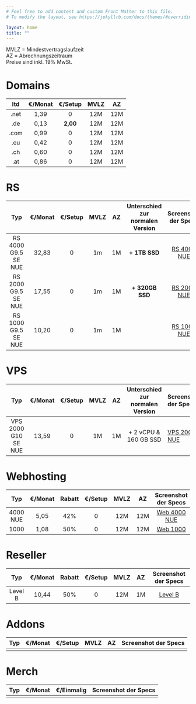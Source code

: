 ```yaml
---
# Feel free to add content and custom Front Matter to this file.
# To modify the layout, see https://jekyllrb.com/docs/themes/#overriding-theme-defaults

layout: home
title: ""
---
```


MVLZ = Mindestvertragslaufzeit   
AZ = Abrechnungszeitraum  
Preise sind inkl. 19% MwSt.  

Domains
===
|  ltd  | €/Monat | €/Setup  | MVLZ  |  AZ   |
| :---: | :-----: | :------: | :---: | :---: |
| .net  |  1,39   |    0     |  12M  |  12M  |
| .de  |  0,13   | **2,00** |  12M  |  12M  |
| .com  |  0,99   |    0     |  12M  |  12M  |
|  .eu  |  0,42   |    0     |  12M  |  12M  |
|  .ch  |  0,60   |    0     |  12M  |  12M  |
|  .at  |  0,86   |    0     |  12M  |  12M  |


RS
===
|         Typ         | €/Monat | €/Setup | MVLZ  |  AZ   | Unterschied zur normalen Version |         Screenshot der Specs          |
| :-----------------: | :-----: | :-----: | :---: | :---: | :------------------------------: | :-----------------------------------: |
| RS 4000 G9.5 SE NUE |  32,83  |    0    |  1m   |  1M   |          **+ 1TB SSD**           | [RS 4000 NUE](/images/rs4000nue.jpeg) |
| RS 2000 G9.5 SE NUE |  17,55  |    0    |  1m   |  1M   |         **+ 320GB SSD**          | [RS 2000 NUE](/images/rs2000nue.jpeg) |
| RS 1000 G9.5 SE NUE |  10,20  |    0    |  1m   |  1M   |                                  |  [RS 1000 NUE](/images/rs1000.jpeg)   |

 
 
VPS
===
|         Typ         | €/Monat | €/Setup | MVLZ  |   AZ   | Unterschied zur normalen Version | Screenshot der Specs |
| :-----------------: | :-----: | :-----: | :---: | :----: | :------------------------------: | :------------------- |
| VPS 2000 G10 SE NUE |  13,59  |    0    |  1M   | 1M | + 2 vCPU & 160 GB SSD | [VPS 2000 NUE](/images/vps2000nue.jpeg)|


Webhosting
===
|   Typ    | €/Monat | Rabatt | €/Setup | MVLZ  |  AZ   |          Screenshot der Specs          |
| :------: | :-----: | :----: | :-----: | :---: | :---: | :------------------------------------: |
| 4000 NUE |  5,05   |  42%   |    0    |  12M  |  12M  | [Web 4000 NUE](/images/ws4000nue.jpeg) |
|   1000   |  1,08   |  50%   |    0    |  12M  |  12M  |    [Web 1000](/images/web1000.jpeg)    |


Reseller
===
|   Typ   | €/Monat | Rabatt | €/Setup | MVLZ  |  AZ   |        Screenshot der Specs        |
| :-----: | :-----: | :----: | :-----: | :---: | :---: | :--------------------------------: |
| Level B |  10,44  |  50%   |    0    |  12M  |  1M   | [Level B](/images/reseller-b.jpeg) |



Addons
===
|  Typ  | €/Monat | €/Setup | MVLZ  |  AZ   | Screenshot der Specs |
| :---: | :-----: | :-----: | :---: | :---: | :------------------: |
|       |         |         |       |       |                      |


Merch
===
|  Typ  | €/Monat | €/Einmalig | Screenshot der Specs |
| :---: | :-----: | :--------: | :------------------: |
|       |         |            |                      |